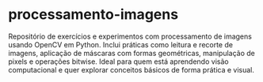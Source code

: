 # processamento-imagens
Repositório de exercícios e experimentos com processamento de imagens usando OpenCV em Python. Inclui práticas como leitura e recorte de imagens, aplicação de máscaras com formas geométricas, manipulação de pixels e operações bitwise. Ideal para quem está aprendendo visão computacional e quer explorar conceitos básicos de forma prática e visual.
